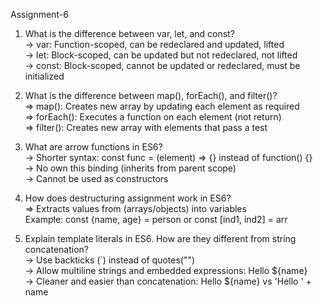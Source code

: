 Assignment-6  

1.  What is the difference between var, let, and const?  
   -> var: Function-scoped, can be redeclared and updated, lifted    
   -> let: Block-scoped, can be updated but not redeclared, not lifted  
   ->  const: Block-scoped, cannot be updated or redeclared, must be initialized
    
2. What is the difference between map(), forEach(), and filter()?  
   => map(): Creates new array by updating  each element as required  
   => forEach(): Executes a function on each element (not return)  
   => filter(): Creates new array with elements that pass a test

3. What are arrow functions in ES6?  
  -> Shorter syntax: const func = (element) => {} instead of function() {}  
  -> No own this binding (inherits from parent scope)  
  -> Cannot be used as constructors    
4. How does destructuring assignment work in ES6?  
   => Extracts values from (arrays/objects) into variables  
   Example: const {name, age} = person or const [ind1, ind2] = arr
5. Explain template literals in ES6. How are they different from string concatenation?  
  -> Use backticks (`) instead of quotes("")  
  -> Allow multiline strings and embedded expressions: Hello ${name}  
  -> Cleaner and easier than concatenation: Hello ${name} vs 'Hello ' + name
